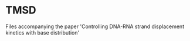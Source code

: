# TMSD
Files accompanying the paper 'Controlling DNA-RNA strand displacement kinetics with base distribution'
